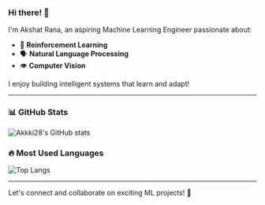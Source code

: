 ### Hi there! 👋

I'm Akshat Rana, an aspiring Machine Learning Engineer passionate about:  
- 🧠 **Reinforcement Learning**  
- 🗣️ **Natural Language Processing**  
- 👁️ **Computer Vision**  

I enjoy building intelligent systems that learn and adapt!

---

### 📊 GitHub Stats
![Akkki28's GitHub stats](https://github-readme-stats.vercel.app/api?username=Akkki28&show_icons=true&theme=radical)

### 🔥 Most Used Languages
![Top Langs](https://github-readme-stats.vercel.app/api/top-langs/?username=Akkki28&layout=compact&theme=radical)

---

Let's connect and collaborate on exciting ML projects! 🚀
